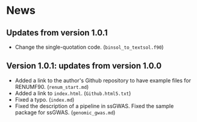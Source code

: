 News
====

Updates from version 1.0.1
-----------------------------------------

- Change the single-quotation code. (`binsol_to_textsol.f90`)

Version 1.0.1: updates from version 1.0.0
-----------------------------------------

- Added a link to the author's Github repository to have example files for RENUMF90. (`renum_start.md`)
- Added a link to `index.html`. (`Github.html5.txt`)
- Fixed a typo. (`index.md`)
- Fixed the description of a pipeline in ssGWAS. Fixed the sample package for ssGWAS. (`genomic_gwas.md`)

